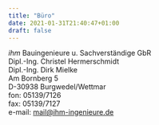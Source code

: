 ```yaml
---
title: "Büro"
date: 2021-01-31T21:40:47+01:00
draft: false
---
```

*ihm* Bauingenieure u. Sachverständige GbR  
Dipl.-Ing. Christel Hermerschmidt  
Dipl.-Ing. Dirk Mielke  
Am Bornberg 5  
D-30938 Burgwedel/Wettmar  
fon: 05139/7126  
fax: 05139/7127  
e-mail: mail@ihm-ingenieure.de
